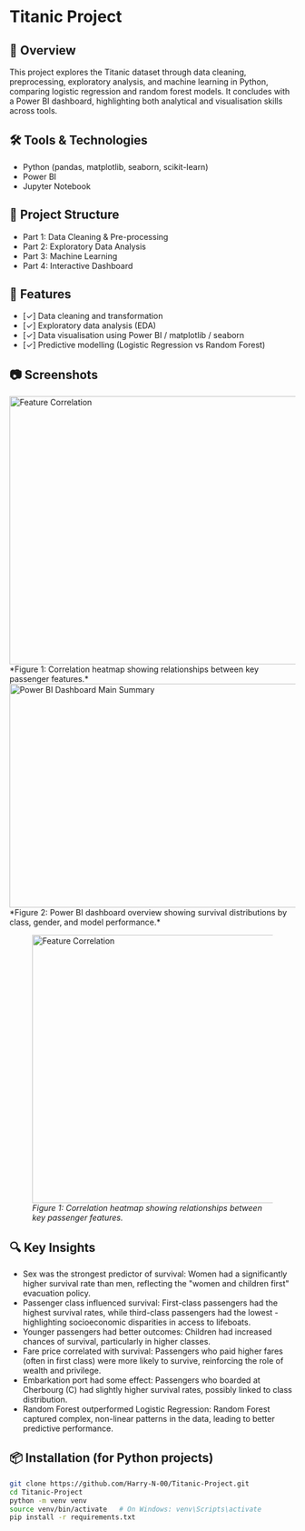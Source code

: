 # Titanic Project

## 📌 Overview
This project explores the Titanic dataset through data cleaning, preprocessing, exploratory analysis, and machine learning in Python, comparing logistic regression and random forest models. It concludes with a Power BI dashboard, highlighting both analytical and visualisation skills across tools.

## 🛠️ Tools & Technologies
- Python (pandas, matplotlib, seaborn, scikit-learn)
- Power BI
- Jupyter Notebook

## 📁 Project Structure
- Part 1: Data Cleaning & Pre-processing
- Part 2: Exploratory Data Analysis
- Part 3: Machine Learning
- Part 4: Interactive Dashboard


## 🚀 Features
- [✓] Data cleaning and transformation
- [✓] Exploratory data analysis (EDA)
- [✓] Data visualisation using Power BI / matplotlib / seaborn
- [✓] Predictive modelling (Logistic Regression vs Random Forest)

## 📷 Screenshots
<img width="600" height="472" alt="Feature Correlation" src="https://github.com/user-attachments/assets/aef5e2c9-3ab2-456d-a1cb-78e55e70561d" />
*Figure 1: Correlation heatmap showing relationships between key passenger features.*
<img width="700" height="394" alt="Power BI Dashboard Main Summary" src="https://github.com/user-attachments/assets/df5eff2a-cf55-452d-a12a-6b51e12135e5" />
*Figure 2: Power BI dashboard overview showing survival distributions by class, gender, and model performance.*

<figure>
  <img width="600" height="472" alt="Feature Correlation" src="https://github.com/user-attachments/assets/aef5e2c9-3ab2-456d-a1cb-78e55e70561d" />
  <figcaption><em>Figure 1: Correlation heatmap showing relationships between key passenger features.</em></figcaption>
</figure>

## 🔍 Key Insights
- Sex was the strongest predictor of survival: Women had a significantly higher survival rate than men, reflecting the "women and children first" evacuation policy.
- Passenger class influenced survival: First-class passengers had the highest survival rates, while third-class passengers had the lowest - highlighting socioeconomic disparities in access to lifeboats.
- Younger passengers had better outcomes: Children had increased chances of survival, particularly in higher classes.
- Fare price correlated with survival: Passengers who paid higher fares (often in first class) were more likely to survive, reinforcing the role of wealth and privilege.
- Embarkation port had some effect: Passengers who boarded at Cherbourg (C) had slightly higher survival rates, possibly linked to class distribution.
- Random Forest outperformed Logistic Regression: Random Forest captured complex, non-linear patterns in the data, leading to better predictive performance.

## 📦 Installation (for Python projects)
```bash
git clone https://github.com/Harry-N-00/Titanic-Project.git
cd Titanic-Project
python -m venv venv
source venv/bin/activate   # On Windows: venv\Scripts\activate
pip install -r requirements.txt
